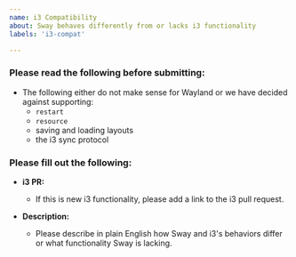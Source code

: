 ```yaml
---
name: i3 Compatibility
about: Sway behaves differently from or lacks i3 functionality
labels: 'i3-compat'

---
```


### Please read the following before submitting:
- The following either do not make sense for Wayland or we have decided against supporting:
  - `restart`
  - `resource`
  - saving and loading layouts
  - the i3 sync protocol

### Please fill out the following:
- **i3 PR:**
  - If this is new i3 functionality, please add a link to the i3 pull request.

- **Description:**
  - Please describe in plain English how Sway and i3's behaviors differ or what functionality Sway is lacking.
